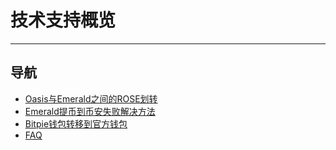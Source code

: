 # 技术支持概览

------

## 导航

- [Oasis与Emerald之间的ROSE划转](./Oasis与Emerald之间的ROSE划转/Oasis与Emerald之间的ROSE划转.md)
- [Emerald提币到币安失败解决方法](./Emerald提币到币安失败解决方法.md)
- [Bitpie钱包转移到官方钱包](./BitPie钱包转移到官方钱包.md)
- [FAQ](./FAQ.md)

